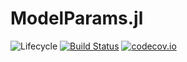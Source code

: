 # ModelParams.jl

![Lifecycle](https://img.shields.io/badge/lifecycle-experimental-orange.svg)<!--
![Lifecycle](https://img.shields.io/badge/lifecycle-maturing-blue.svg)
![Lifecycle](https://img.shields.io/badge/lifecycle-stable-green.svg)
![Lifecycle](https://img.shields.io/badge/lifecycle-retired-orange.svg)
![Lifecycle](https://img.shields.io/badge/lifecycle-archived-red.svg)
![Lifecycle](https://img.shields.io/badge/lifecycle-dormant-blue.svg) -->
[![Build Status](https://travis-ci.com/hendri54/ModelParams.jl.svg?branch=master)](https://travis-ci.com/hendri54/ModelParams.jl)
[![codecov.io](http://codecov.io/github/hendri54/ModelParams.jl/coverage.svg?branch=master)](http://codecov.io/github/hendri54/ModelParams.jl?branch=master)
